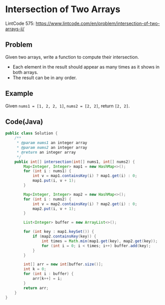 # Intersection of Two Arrays

LintCode 575: https://www.lintcode.com/en/problem/intersection-of-two-arrays-ii/

## Problem

Given two arrays, write a function to compute their intersection.

- Each element in the result should appear as many times as it shows in both arrays.
- The result can be in any order.

## Example

Given `nums1 = [1, 2, 2, 1]`, `nums2 = [2, 2]`, return `[2, 2]`.

## Code(Java)

```java
public class Solution {
    /**
     * @param nums1 an integer array
     * @param nums2 an integer array
     * @return an integer array
     */
    public int[] intersection(int[] nums1, int[] nums2) {
        Map<Integer, Integer> map1 = new HashMap<>();
        for (int i : nums1) {
            int v = map1.containsKey(i) ? map1.get(i) : 0;
            map1.put(i, v + 1);
        }

        Map<Integer, Integer> map2 = new HashMap<>();
        for (int i : nums2) {
            int v = map2.containsKey(i) ? map2.get(i) : 0;
            map2.put(i, v + 1);
        }

        List<Integer> buffer = new ArrayList<>();

        for (int key : map1.keySet()) {
            if (map2.containsKey(key)) {
                int times = Math.min(map1.get(key), map2.get(key));
                for (int i = 0; i < times; i++) buffer.add(key);
            }
        }

        int[] arr = new int[buffer.size()];
        int k = 0;
        for (int i : buffer) {
            arr[k++] = i;
        }
        return arr;
    }
}
```
